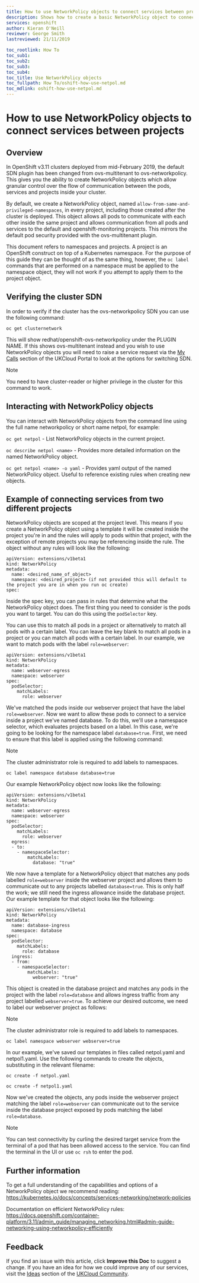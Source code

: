 ```yaml
---
title: How to use NetworkPolicy objects to connect services between projects
description: Shows how to create a basic NetworkPolicy object to connect services in two projects
services: openshift
author: Kieran O'Neill
reviewer: George Smith
lastreviewed: 21/11/2019

toc_rootlink: How To
toc_sub1: 
toc_sub2:
toc_sub3:
toc_sub4:
toc_title: Use NetworkPolicy objects
toc_fullpath: How To/oshift-how-use-netpol.md
toc_mdlink: oshift-how-use-netpol.md
---
```


# How to use NetworkPolicy objects to connect services between projects

## Overview

In OpenShift v3.11 clusters deployed from mid-February 2019, the default SDN plugin has been changed from ovs-multitenant to ovs-networkpolicy. This gives you the ability to create NetworkPolicy objects which allow granular control over the flow of communication between the pods, services and projects inside your cluster. 

By default, we create a NetworkPolicy object, named `allow-from-same-and-privileged-namespaces`, in every project, including those created after the cluster is deployed. This object allows all pods to communicate with each other inside the same project and allows communication from all pods and services to the default and openshift-monitoring projects. This mirrors the default pod security provided with the ovs-multitenant plugin.

This document refers to namespaces and projects. A project is an OpenShift construct on top of a Kubernetes namespace. For the purpose of this guide they can be thought of as the same thing, however, the `oc label` commands that are performed on a namespace must be applied to the namespace object, they will not work if you attempt to apply them to the project object.

## Verifying the cluster SDN

In order to verify if the cluster has the ovs-networkpolicy SDN you can use the following command:

```oc get clusternetwork```

This will show redhat/openshift-ovs-networkpolicy under the PLUGIN NAME. If this shows ovs-multitenant instead and you wish to use NetworkPolicy objects you will need to raise a service request via the [My Calls](https://portal.skyscapecloud.com/support/ivanti) section of the UKCloud Portal to look at the options for switching SDN.
> [!NOTE]
> You need to have cluster-reader or higher privilege in the cluster for this command to work.

## Interacting with NetworkPolicy objects

You can interact with NetworkPolicy objects from the command line using the full name networkpolicy or short name netpol, for example:

`oc get netpol` - List NetworkPolicy objects in the current project.

`oc describe netpol <name>` - Provides more detailed information on the named NetworkPolicy object.

`oc get netpol <name> -o yaml` - Provides yaml output of the named NetworkPolicy object. Useful to reference existing rules when creating new objects.

## Example of connecting services from two different projects

NetworkPolicy objects are scoped at the project level. This means if you create a NetworkPolicy object using a template it will be created inside the project you're in and the rules will apply to pods within that project, with the exception of remote projects you may be referencing inside the rule. The object without any rules will look like the following:

```
apiVersion: extensions/v1beta1
kind: NetworkPolicy
metadata:
  name: <desired_name_of_object>
  namespace: <desired_project> (if not provided this will default to the project you are in when you run oc create)
spec:
```

Inside the spec key, you can pass in rules that determine what the NetworkPolicy object does. The first thing you need to consider is the pods you want to target. You can do this using the `podSelector` key.

You can use this to match all pods in a project or alternatively to match all pods with a certain label. You can leave the key blank to match all pods in a project or you can match all pods with a certain label. In our example, we want to match pods with the label `role=webserver`:

```
apiVersion: extensions/v1beta1
kind: NetworkPolicy
metadata:
  name: webserver-egress 
  namespace: webserver
spec:
  podSelector:
    matchLabels:
      role: webserver
```

We've matched the pods inside our webserver project that have the label `role=webserver`. Now we want to allow these pods to connect to a service inside a project we've named database. To do this, we'll use a namespace selector, which evaluates projects based on a label. In this case, we're going to be looking for the namespace label `database=true`. First, we need to ensure that this label is applied using the following command:

> [!NOTE]
> The cluster administrator role is required to add labels to namespaces.

``` oc label namespace database database=true ```

Our example NetworkPolicy object now looks like the following:

```
apiVersion: extensions/v1beta1
kind: NetworkPolicy
metadata:
  name: webserver-egress
  namespace: webserver
spec:
  podSelector:
    matchLabels:
      role: webserver
  egress:
  - to:
    - namespaceSelector:
        matchLabels:
          database: "true"
```

We now have a template for a NetworkPolicy object that matches any pods labelled `role=webserver` inside the webserver project and allows them to communicate out to any projects labelled `database=true`. This is only half the work; we still need the ingress allowance inside the database project. Our example template for that object looks like the following:

```
apiVersion: extensions/v1beta1
kind: NetworkPolicy
metadata:
  name: database-ingress
  namespace: database
spec:
  podSelector:
    matchLabels:
      role: database
  ingress:
  - from:
    - namespaceSelector:
        matchLabels:
          webserver: "true"
```

This object is created in the database project and matches any pods in the project with the label `role=database` and allows ingress traffic from any project labelled `webserver=true`. To achieve our desired outcome, we need to label our webserver project as follows:

> [!NOTE]
> The cluster administrator role is required to add labels to namespaces.

``` oc label namespace webserver webserver=true ```

In our example, we've saved our templates in files called netpol.yaml and netpol1.yaml. Use the following commands to create the objects, substituting in the relevant filename:

``` oc create -f netpol.yaml ```

``` oc create -f netpol1.yaml ```

Now we've created the objects, any pods inside the webserver project matching the label `role=webserver` can communicate out to the service inside the database project exposed by pods matching the label `role=database`.

> [!NOTE]
> You can test connectivity by curling the desired target service from the terminal of a pod that has been allowed access to the service. You can find the terminal in the UI or use `oc rsh` to enter the pod.

## Further information

To get a full understanding of the capabilities and options of a NetworkPolicy object we recommend reading: <https://kubernetes.io/docs/concepts/services-networking/network-policies>

Documentation on efficient NetworkPolicy rules: <https://docs.openshift.com/container-platform/3.11/admin_guide/managing_networking.html#admin-guide-networking-using-networkpolicy-efficiently>

## Feedback

If you find an issue with this article, click **Improve this Doc** to suggest a change. If you have an idea for how we could improve any of our services, visit the [Ideas](https://community.ukcloud.com/ideas) section of the [UKCloud Community](https://community.ukcloud.com).

